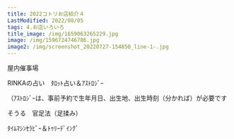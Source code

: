 ```yaml
---
title: 2022コトリお店紹介４
LastModified: 2022/08/05
tags: 4.お店いろいろ
title_image: /img/1659063265229.jpg
image: /img/1596724746786.jpg
image2: /img/screenshot_20220727-154850_line-1-.jpg
---
```

屋内催事場

RINKAの占い　ﾀﾛｯﾄ占い＆ｱｽﾄﾛｼﾞｰ

（ｱｽﾄﾛｼﾞｰは、事前予約で生年月日、出生地、出生時刻（分かれば）が必要です

そうる　官足法（足揉み）

ﾀｲﾑﾏｼﾝｾﾗﾋﾟｰ＆ﾄｩﾘｰﾃﾞｲﾝｸﾞ